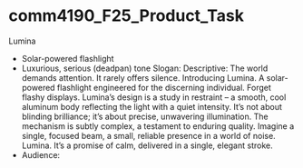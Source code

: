 # comm4190_F25_Product_Task

Lumina
- Solar-powered flashlight
- Luxurious, serious (deadpan) tone
Slogan:
Descriptive: The world demands attention.  It rarely offers silence.  Introducing Lumina.  A solar-powered flashlight engineered for the discerning individual.  Forget flashy displays.  Lumina’s design is a study in restraint – a smooth, cool aluminum body reflecting the light with a quiet intensity.  It’s not about blinding brilliance; it’s about precise, unwavering illumination.  The mechanism is subtly complex, a testament to enduring quality.  Imagine a single, focused beam, a small, reliable presence in a world of noise.  Lumina.  It’s a promise of calm, delivered in a single, elegant stroke.
- Audience:
